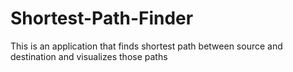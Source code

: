 # Shortest-Path-Finder
This is an application that finds shortest path between source and destination and visualizes those paths
